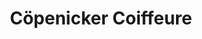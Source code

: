 ---
title: "Cöpenicker Coiffeure"
url: /berlin/coepenicker-coiffeure-boelschestrasse/
shop: Friseur
---